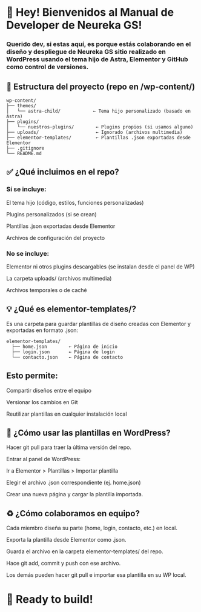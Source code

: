 # 📆 Hey! Bienvenidos al Manual de Developer de Neureka GS!

### Querido dev, si estas aquí, es porque estás colaborando en el diseño y despliegue de Neureka GS sitio realizado en WordPress usando el tema hijo de Astra, Elementor y GitHub como control de versiones.

## 📆 Estructura del proyecto (repo en /wp-content/)

```
wp-content/
├── themes/
│   └── astra-child/            ← Tema hijo personalizado (basado en Astra)
├── plugins/
│   └── nuestros-plugins/        ← Plugins propios (si usamos alguno)
├── uploads/                     ← Ignorado (archivos multimedia)
├── elementor-templates/         ← Plantillas .json exportadas desde Elementor
├── .gitignore
└── README.md
```

## ✅ ¿Qué incluimos en el repo?

### Sí se incluye:

El tema hijo (código, estilos, funciones personalizadas)

Plugins personalizados (si se crean)

Plantillas .json exportadas desde Elementor

Archivos de configuración del proyecto

### No se incluye:

Elementor ni otros plugins descargables (se instalan desde el panel de WP)

La carpeta uploads/ (archivos multimedia)

Archivos temporales o de caché

## 💡 ¿Qué es elementor-templates/?

Es una carpeta para guardar plantillas de diseño creadas con Elementor y exportadas en formato .json:

```
elementor-templates/
  ├── home.json        ← Página de inicio
  ├── login.json       ← Página de login
  └── contacto.json    ← Página de contacto
```

## Esto permite:

Compartir diseños entre el equipo

Versionar los cambios en Git

Reutilizar plantillas en cualquier instalación local

## 🤖 ¿Cómo usar las plantillas en WordPress?

Hacer git pull para traer la última versión del repo.

Entrar al panel de WordPress:

Ir a Elementor > Plantillas > Importar plantilla

Elegir el archivo .json correspondiente (ej. home.json)

Crear una nueva página y cargar la plantilla importada.

## ♻️ ¿Cómo colaboramos en equipo?

Cada miembro diseña su parte (home, login, contacto, etc.) en local.

Exporta la plantilla desde Elementor como .json.

Guarda el archivo en la carpeta elementor-templates/ del repo.

Hace git add, commit y push con ese archivo.

Los demás pueden hacer git pull e importar esa plantilla en su WP local.

# 🚀 Ready to build!
